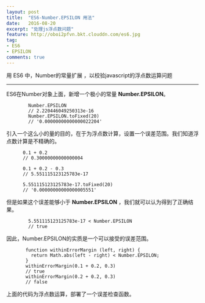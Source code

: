 ```yaml
---
layout: post
title:  "ES6-Number.EPSILON 用法"
date:   2016-08-20
excerpt: "处理js浮点数问题"
feature: http://oboi2pfvn.bkt.clouddn.com/es6.jpg
tag:
- ES6 
- EPSILON
comments: true
---
```


用 ES6 中，Number的常量扩展 ，以校验javascript的浮点数运算问题

-----------

ES6在Number对象上面，新增一个极小的常量 **Number.EPSILON**。

            Number.EPSILON
            // 2.220446049250313e-16
            Number.EPSILON.toFixed(20)
            // '0.00000000000000022204'

引入一个这么小的量的目的，在于为浮点数计算，设置一个误差范围。我们知道浮点数计算是不精确的。

          0.1 + 0.2
          // 0.30000000000000004
          
          0.1 + 0.2 - 0.3
          // 5.551115123125783e-17
          
          5.551115123125783e-17.toFixed(20)
          // '0.00000000000000005551'
              
但是如果这个误差能够小于 **Number.EPSILON** ，我们就可以认为得到了正确结果。            

            5.551115123125783e-17 < Number.EPSILON
            // true
     
因此，Number.EPSILON的实质是一个可以接受的误差范围。

           function withinErrorMargin (left, right) {
             return Math.abs(left - right) < Number.EPSILON;
           }
           withinErrorMargin(0.1 + 0.2, 0.3)
           // true
           withinErrorMargin(0.2 + 0.2, 0.3)
           // false
           
上面的代码为浮点数运算，部署了一个误差检查函数。
